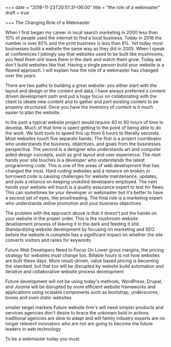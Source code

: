 +++
date = "2016-11-23T20:51:31-06:00"
title = "the role of a webmaster"
draft = true

+++ The Changing Role of a Webmaster

When I first began my career in local search marketing in 2000 less than 10% of people used the internet to find a local business. Today in 2016 the number is over 92% and the print business is less than 8%. Yet today most businesses build a website the same way as they did in 2005. When I speak at conferences I jokingly say that websites used to be built like mushrooms, you feed them shit leave them in the dark and watch them grow. Today we don't build websites like that. Having a single person build your website is a flawed approach. I will explain how the role of a webmaster has changed over the years.

There are two paths to building a great website: you either start with the layout and design or the content and data. I have always preferred a content driven development path and put a huge focus on collaborating with the client to ideate new content and to gather and port existing content to be properly structured. Once you have the inventory of content is it much easier to plan the website.

In the past a typical website project would require 40 to 80 hours of time to develop. Much of that time is spent getting to the point of being able to do the work. We built tools to speed this up from 6 hours to literally seconds. Most websites touch five separate hands: The first is a project coordinator who understands the business, objectives, and goals from the businesses perspective. The second is a designer who understands art and computer aided design concepts, such as grid layout and user experience. The next hands your site touches is a developer who understands the latest programming code. This is one of the areas of web development that has changed the most. Hard coding websites and a reliance on broken or borrowed code is causing challenges for website maintenance, updates, and puts a reliance on keeping unskilled developers employed. The next hands your website will touch is a quality assurance expert to test for flaws. This can sometimes be your developer or webmaster but it's better to have a second set of eyes, like proofreading. The final role is a marketing expert who understands online promotion and your business objectives.  

The problem with the approach above is that it doesn't put the hands on your website in the proper order. This is the mushroom website development process of leaving it in the dark and feeding it shit. Standardizing website development by focusing on marketing and SEO before the website is complete has a significant impact on whether the site converts visitors and ranks for keywords.

Future Web Developers Need to Focus On
Lower gross margins, the pricing strategy for websites must change too. Billable hours is not how websites are built these days. More result-driven, value based pricing is becoming the standard, but that too will be disrupted by website build automation and iterative and collaborative website process development

Future development will not be using today's methods, WordPress, Drupal, and Joomla will be disrupted by more efficient website frameworks and applications using scalable components such as bootstrap, underscores, bones and even static websites.

smaller target markets
Future website firm's will need simpler products and services
agencies don't desire to brace the unknown
bold in actions
traditional agencies are slow to adapt and will family
industry experts are no longer relevent 
innovators who are not are going to become the future leaders in web technology

To be a webmaster today you must:
